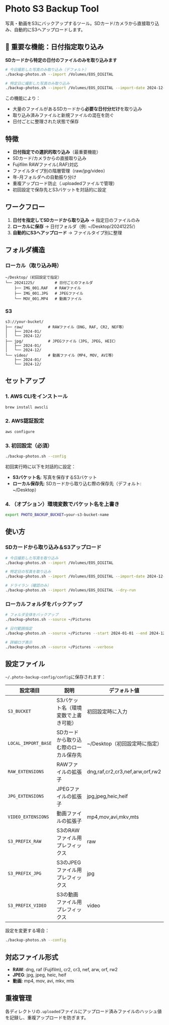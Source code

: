# Photo S3 Backup Tool

写真・動画をS3にバックアップするツール。SDカード/カメラから直接取り込み、自動的にS3へアップロードします。

## 📌 重要な機能：日付指定取り込み

**SDカードから特定の日付のファイルのみを取り込みます**

```bash
# 今日撮影した写真のみ取り込み（デフォルト）
./backup-photos.sh --import /Volumes/EOS_DIGITAL

# 特定日に撮影した写真のみ取り込み
./backup-photos.sh --import /Volumes/EOS_DIGITAL --import-date 2024-12-25
```

この機能により：
- 大量のファイルがあるSDカードから**必要な日付分だけ**を取り込み
- 取り込み済みファイルと新規ファイルの混在を防ぐ
- 日付ごとに整理された状態で保存

## 特徴

- **日付指定での選択的取り込み**（最重要機能）
- SDカード/カメラからの直接取り込み
- Fujifilm RAWファイル(.RAF)対応
- ファイルタイプ別の階層管理（raw/jpg/video）
- 年-月フォルダへの自動振り分け
- 重複アップロード防止（.uploadedファイルで管理）
- 初回設定で保存先とS3バケットを対話的に設定

## ワークフロー

1. **日付を指定してSDカードから取り込み** → 指定日のファイルのみ
2. **ローカルに保存** → 日付フォルダ（例: ~/Desktop/20241225/）
3. **自動的にS3へアップロード** → ファイルタイプ別に整理

## フォルダ構造

### ローカル（取り込み時）
```
~/Desktop/（初回設定で指定）
└── 20241225/         # 日付ごとのフォルダ
    ├── IMG_001.RAF   # RAWファイル
    ├── IMG_001.JPG   # JPEGファイル
    └── MOV_001.MP4   # 動画ファイル
```

### S3
```
s3://your-bucket/
├── raw/           # RAWファイル（DNG, RAF, CR2, NEF等）
│   ├── 2024-01/
│   └── 2024-12/
├── jpg/           # JPEGファイル（JPG, JPEG, HEIC）
│   ├── 2024-01/
│   └── 2024-12/
└── video/         # 動画ファイル（MP4, MOV, AVI等）
    ├── 2024-01/
    └── 2024-12/
```

## セットアップ

### 1. AWS CLIをインストール
```bash
brew install awscli
```

### 2. AWS認証設定
```bash
aws configure
```

### 3. 初回設定（必須）
```bash
./backup-photos.sh --config
```

初回実行時に以下を対話的に設定：
- **S3バケット名**: 写真を保存するS3バケット
- **ローカル保存先**: SDカードから取り込む際の保存先（デフォルト: ~/Desktop）

### 4. （オプション）環境変数でバケット名を上書き
```bash
export PHOTO_BACKUP_BUCKET=your-s3-bucket-name
```

## 使い方

### SDカードから取り込み＆S3アップロード

```bash
# 今日撮影した写真を取り込み
./backup-photos.sh --import /Volumes/EOS_DIGITAL

# 特定日の写真を取り込み
./backup-photos.sh --import /Volumes/EOS_DIGITAL --import-date 2024-12-25

# ドライラン（確認のみ）
./backup-photos.sh --import /Volumes/EOS_DIGITAL --dry-run
```

### ローカルフォルダをバックアップ

```bash
# フォルダ全体をバックアップ
./backup-photos.sh --source ~/Pictures

# 日付範囲指定
./backup-photos.sh --source ~/Pictures --start 2024-01-01 --end 2024-12-31

# 詳細ログ表示
./backup-photos.sh --source ~/Pictures --verbose
```

## 設定ファイル

`~/.photo-backup-config/config`に保存されます：

| 設定項目 | 説明 | デフォルト値 |
|---------|------|------------|
| `S3_BUCKET` | S3バケット名（環境変数で上書き可能） | 初回設定時に入力 |
| `LOCAL_IMPORT_BASE` | SDカードから取り込む際のローカル保存先 | ~/Desktop（初回設定時に指定） |
| `RAW_EXTENSIONS` | RAWファイルの拡張子 | dng,raf,cr2,cr3,nef,arw,orf,rw2 |
| `JPG_EXTENSIONS` | JPEGファイルの拡張子 | jpg,jpeg,heic,heif |
| `VIDEO_EXTENSIONS` | 動画ファイルの拡張子 | mp4,mov,avi,mkv,mts |
| `S3_PREFIX_RAW` | S3のRAWファイル用プレフィックス | raw |
| `S3_PREFIX_JPG` | S3のJPEGファイル用プレフィックス | jpg |
| `S3_PREFIX_VIDEO` | S3の動画ファイル用プレフィックス | video |

設定を変更する場合：
```bash
./backup-photos.sh --config
```

## 対応ファイル形式

- **RAW**: dng, raf (Fujifilm), cr2, cr3, nef, arw, orf, rw2
- **JPEG**: jpg, jpeg, heic, heif
- **動画**: mp4, mov, avi, mkv, mts

## 重複管理

各ディレクトリの`.uploaded`ファイルにアップロード済みファイルのハッシュ値を記録し、重複アップロードを防ぎます。